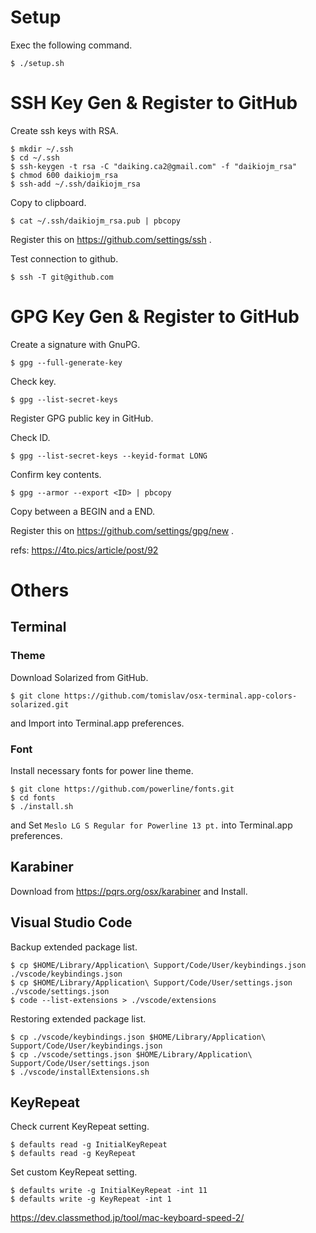 # Setup

Exec the following command.

```
$ ./setup.sh
```

# SSH Key Gen & Register to GitHub

Create ssh keys with RSA.

```
$ mkdir ~/.ssh
$ cd ~/.ssh
$ ssh-keygen -t rsa -C "daiking.ca2@gmail.com" -f "daikiojm_rsa"
$ chmod 600 daikiojm_rsa
$ ssh-add ~/.ssh/daikiojm_rsa
```

Copy to clipboard.

```
$ cat ~/.ssh/daikiojm_rsa.pub | pbcopy
```

Register this on https://github.com/settings/ssh .

Test connection to github.

```
$ ssh -T git@github.com
```

# GPG Key Gen & Register to GitHub

Create a signature with GnuPG.

```
$ gpg --full-generate-key
```

Check key.

```
$ gpg --list-secret-keys
```

Register GPG public key in GitHub.

Check ID.

```
$ gpg --list-secret-keys --keyid-format LONG
```

Confirm key contents.

```
$ gpg --armor --export <ID> | pbcopy
```

Copy between a BEGIN and a END.

Register this on https://github.com/settings/gpg/new .

refs: https://4to.pics/article/post/92

# Others

## Terminal

### Theme

Download Solarized from GitHub.

```
$ git clone https://github.com/tomislav/osx-terminal.app-colors-solarized.git
```

and Import into Terminal.app preferences.

### Font

Install necessary fonts for power line theme.

```
$ git clone https://github.com/powerline/fonts.git
$ cd fonts
$ ./install.sh
```

and Set `Meslo LG S Regular for Powerline 13 pt.` into Terminal.app preferences.

## Karabiner

Download from https://pqrs.org/osx/karabiner and Install.

## Visual Studio Code 

Backup extended package list.

```
$ cp $HOME/Library/Application\ Support/Code/User/keybindings.json ./vscode/keybindings.json 
$ cp $HOME/Library/Application\ Support/Code/User/settings.json ./vscode/settings.json
$ code --list-extensions > ./vscode/extensions
``` 

Restoring extended package list.

```
$ cp ./vscode/keybindings.json $HOME/Library/Application\ Support/Code/User/keybindings.json
$ cp ./vscode/settings.json $HOME/Library/Application\ Support/Code/User/settings.json 
$ ./vscode/installExtensions.sh
```

## KeyRepeat

Check current KeyRepeat setting.

```
$ defaults read -g InitialKeyRepeat
$ defaults read -g KeyRepeat
```

Set custom KeyRepeat setting.

```
$ defaults write -g InitialKeyRepeat -int 11
$ defaults write -g KeyRepeat -int 1
```

https://dev.classmethod.jp/tool/mac-keyboard-speed-2/